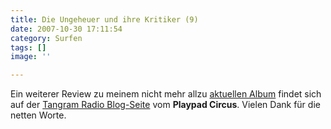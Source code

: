 ```yaml
---
title: Die Ungeheuer und ihre Kritiker (9)
date: 2007-10-30 17:11:54
category: Surfen
tags: []
image: ''

---
```


Ein weiterer Review zu meinem nicht mehr allzu [aktuellen Album](http://www.timec.net/ninjatune/index.php/misanthrop-psychogramm) findet sich auf der [Tangram Radio Blog-Seite](http://tangramradioblog.wordpress.com/reviews/) vom **Playpad Circus**. Vielen Dank für die netten Worte.

